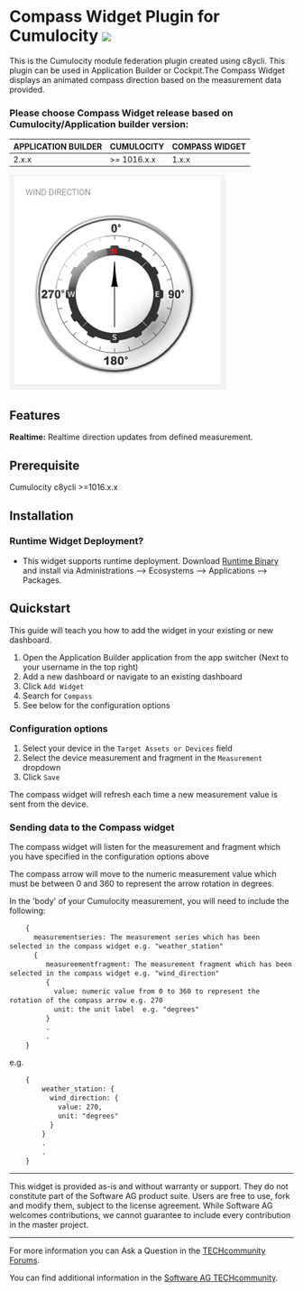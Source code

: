 # Compass Widget Plugin for Cumulocity [<img width="35" src="https://user-images.githubusercontent.com/32765455/211497905-561e9197-18b9-43d5-a023-071d3635f4eb.png"/>](https://github.com/SoftwareAG/cumulocity-compass-widget-plugin/releases/download/1.0.0/sag-ps-pkg-compass-widget-1.0.0.zip)


This is the Cumulocity module federation plugin created using c8ycli. This plugin can be used in Application Builder or Cockpit.The Compass Widget displays an animated compass direction based on the measurement data provided.

### Please choose Compass Widget release based on Cumulocity/Application builder version:

|APPLICATION BUILDER  | CUMULOCITY  | COMPASS WIDGET   |
|-------------------- |------------ |------------------|
| 2.x.x               | >= 1016.x.x |	1.x.x          |


![compass](images/compass.png)


## Features

**Realtime:** Realtime direction updates from defined measurement.

## Prerequisite

   Cumulocity c8ycli >=1016.x.x


## Installation

### Runtime Widget Deployment?

* This widget supports runtime deployment. Download [Runtime Binary](https://github.com/SoftwareAG/cumulocity-compass-widget-plugin/releases/download/1.0.0/sag-ps-pkg-compass-widget-1.0.0.zip) and install via Administrations --> Ecosystems --> Applications --> Packages.


## Quickstart
This guide will teach you how to add the widget in your existing or new dashboard.

1. Open the Application Builder application from the app switcher (Next to your username in the top right)
2. Add a new dashboard or navigate to an existing dashboard
3. Click `Add Widget`
4. Search for `Compass`
5. See below for the configuration options

### Configuration options

1. Select your device in the `Target Assets or Devices` field
2. Select the device measurement and fragment in the `Measurement` dropdown
3. Click `Save`

The compass widget will refresh each time a new measurement value is sent from the device.

### Sending data to the Compass widget
The compass widget will listen for the measurement and fragment which you have specified in the configuration options above

The compass arrow will move to the numeric measurement value which must be between 0 and 360 to represent the arrow rotation in degrees.

In the 'body' of your Cumulocity measurement, you will need to include the following: 
	
	    {  
	      measurementseries: The measurement series which has been selected in the compass widget e.g. "weather_station" 
          {
             measureementfragment: The measurement fragment which has been selected in the compass widget e.g. "wind_direction"  
	         {
	           value: numeric value from 0 to 360 to represent the rotation of the compass arrow e.g. 270
	           unit: the unit label  e.g. "degrees"
             }
	         .
	         .
	    }

   e.g. 

	    {
	        weather_station: { 
	          wind_direction: {
	            value: 270,
	            unit: "degrees"
	          }
	        }  
	        .
	        .
	    }
	    

------------------------------

This widget is provided as-is and without warranty or support. They do not constitute part of the Software AG product suite. Users are free to use, fork and modify them, subject to the license agreement. While Software AG welcomes contributions, we cannot guarantee to include every contribution in the master project.
_____________________
For more information you can Ask a Question in the [TECHcommunity Forums](https://tech.forums.softwareag.com/tags/c/forum/1/Cumulocity-IoT).

You can find additional information in the [Software AG TECHcommunity](https://tech.forums.softwareag.com/tag/Cumulocity-IoT).









